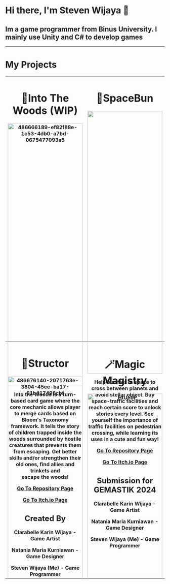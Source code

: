 # Hi there, I'm Steven Wijaya 👋
## Im a game programmer from Binus University. I mainly use Unity and C# to develop games
---
# My Projects
  <table width="100%">
    <tr>
      <th width="50%" height="400" valign="top"><h1>🌲Into The Woods (WIP)</h1>
        <img width="100%" alt="486666189-ef82f88e-1c53-4db0-a7bd-0675477093a5" src="https://github.com/user-attachments/assets/6a0d4630-c2c0-4fbd-90ad-6f82fb9bd871" />
        <p>Into the Woods is a turn-based card game where the core mechanic allows player to merge cards based on Bloom's Taxonomy framework. It tells the story of children trapped inside the woods surrounded by hostile creatures that prevents them from escaping. Get better skills and/or strengthen their old ones, find allies and trinkets and escape the woods!</p>
        <p><a href="https://github.com/Steven111105/IntoTheWoods/">Go To Repository Page</a></p>
        <p><a href="">Go To Itch.io Page</a></p>
        <h2>Created By</h2>
        <p>Clarabelle Karin Wijaya - Game Artist</p>
        <p>Natania Maria Kurniawan - Game Designer</p>
        <p>Steven Wijaya (Me) - Game Programmer</p>
      </th>
      <th width="50%" height="400" valign="top"><h1>🐇SpaceBun</h1>
        <img width="100%" src="https://github.com/user-attachments/assets/2e90a9ae-c402-4e76-bff2-978c7eea2512" />
        <p>Help bunnies in space to cross between planets and avoid stellar object. Buy space-traffic facilities and reach certain score to unlock stories every level. See yourself the importance of traffic facilities on pedestrian crossing, while learning its uses in a cute and fun way!</p>
        <p><a href="https://github.com/Steven111105/Spacebun">Go To Repository Page</a></p>
        <p><a href="https://steven111105.itch.io/spacebun">Go To Itch.io Page</a></p>
        <h2>Submission for GEMASTIK 2024</h2>
        <p>Clarabelle Karin Wijaya - Game Artist</p>
        <p>Natania Maria Kurniawan - Game Designer</p>
        <p>Steven Wijaya (Me) - Game Programmer</p>
      </th>
    </tr>
    <tr>
      <th width="50%" height="400" valign="top"><h1>🔋Structor</h1>
        <img width="100%" alt="486676140-2071763e-3804-45ee-ba17-01b417498cbf" src="https://github.com/user-attachments/assets/fcb0ed33-0f21-46b0-9393-03291668775b" />
        <p>Structor is a 2D pixel art strategy builder game where the player needs to build a circuit with a set amount of cards. In the game, player are tasked to keep up with increasing quotas by buying different cards, getting upgrades, and strategizing the wire configuration that will yield the highest points.</p>
        <p><a href="https://github.com/Steven111105/Structor">Go To Repository Page</a></p>
        <p><a href="https://steven111105.itch.io/structor">Go To Itch.io Page</a></p>
        <h2>Submission for GameToday2025</h2>
        <p>Nhoel M. K. D. Goei - Game Designer</p>
        <p>Steven Wijaya (Me) - Game Programmer</p>
        <p>Leonardi - 2D Game Artist</p>
      </th>
      <th width="50%" height="400" valign="top"><h1>🪄Magic Magistry</h1>
        <img width="100%" alt="HtUebP" src="https://github.com/user-attachments/assets/af32106d-38c3-415a-9b44-81e0c9be9213" />
        <p>Magic Magistry is a spellcasting survival game. Combine different spell components to fight off the horde of enemies and survive for as long as you can</p>
        <p><a href="https://github.com/Steven111105/MagicMagistry">Go To Repository Page</a></p>
        <p><a href="https://steven111105.itch.io/magic-magistry">Go To Itch.io Page</a></p>
        <h2>Created for Game Programming Class</h2>
        <p>Steven Wijaya (Me) - Game Programmer</p>
        <p>Art and Sound assets are credited in the itch & repository page</p>
      </th>
    </tr>
  </table>
